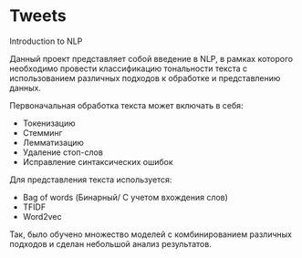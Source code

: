 # Tweets
Introduction to NLP

Данный проект представляет собой введение в NLP, в рамках которого необходимо провести классификацию тональности текста
с использованием различных подходов к обработке и представлению данных.

Первоначальная обработка текста может включать в себя:
* Токенизацию
* Стемминг
* Лемматизацию
* Удаление стоп-слов
* Исправление синтаксических ошибок

Для представления текста используется:
* Bag of words (Бинарный/ С учетом вхождения слов)
* TFIDF
* Word2vec

Так, было обучено множество моделей с комбинированием различных подходов и сделан небольшой анализ результатов.
